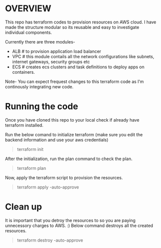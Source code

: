 # OVERVIEW

This repo has terraform codes to provision resources on AWS cloud. I have made the structure modular so its reusable and easy to investigate individual components. 

Currently there are three modules-
- ALB       # to provision application load balancer
- VPC       # this module contails all the network configurations like subnets, internet gateways, security groups etc
- ECS       # creates ecs clusters and task definitions to deploy apps on containers. 

Note- You can expect frequest changes to this terraform code as I'm continously integrating new code.

# Running the code

Once you have cloned this repo to your local check if already have terraform installed. 

Run the below comand to initialize terraform (make sure you edit the backend information and use your aws credentials)

> terraform init

After the initialization, run the plan command to check the plan.

> terraform plan

Now, apply the terraform script to provision the resources.

> terraform apply -auto-approve

# Clean up

It is important that you detroy the resources to so you are paying unnecessory charges to AWS. :) Below command destroys all the created resources.

> terraform destroy -auto-approve